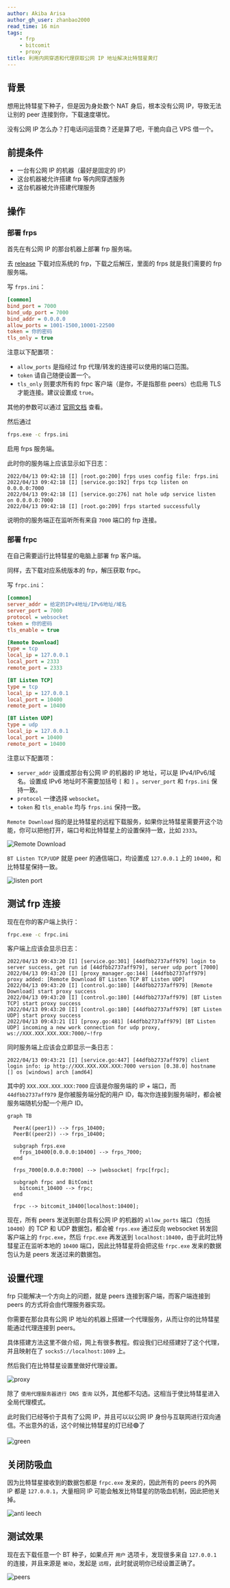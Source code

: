```yaml
---
author: Akiba Arisa
author_gh_user: zhanbao2000
read_time: 16 min
tags:
    - frp
    - bitcomit
    - proxy
title: 利用内网穿透和代理获取公网 IP 地址解决比特彗星黄灯
---
```


## 背景

想用比特彗星下种子，但是因为身处数个 NAT 身后，根本没有公网 IP，导致无法让别的 peer 连接到你，下载速度堪忧。

没有公网 IP 怎么办？打电话问运营商？还是算了吧，干脆向自己 VPS 借一个。

## 前提条件

 - 一台有公网 IP 的机器（最好是固定的 IP）
 - 这台机器被允许搭建 frp 等内网穿透服务
 - 这台机器被允许搭建代理服务

## 操作

### 部署 frps

首先在有公网 IP 的那台机器上部署 frp 服务端。

去 [release](https://github.com/fatedier/frp/releases/tag/v0.41.0) 下载对应系统的 frp，下载之后解压，里面的 frps 就是我们需要的 frp 服务端。

写 `frps.ini`：

```ini title="frps.ini" linenums="1"
[common]
bind_port = 7000
bind_udp_port = 7000
bind_addr = 0.0.0.0
allow_ports = 1001-1500,10001-22500
token = 你的密码
tls_only = true
```

注意以下配置项：

 - `allow_ports` 是指经过 frp 代理/转发的连接可以使用的端口范围。
 - `token` 请自己随便设置一个。
 - `tls_only` 则要求所有的 frpc 客户端（是你，不是指那些 peers）也启用 TLS 才能连接。建议设置成 `true`。

其他的参数可以通过 [官网文档](https://gofrp.org/docs/reference/server-configures/) 查看。

然后通过

```bat
frps.exe -c frps.ini
```

启用 frps 服务端。

此时你的服务端上应该显示如下日志：

```
2022/04/13 09:42:18 [I] [root.go:200] frps uses config file: frps.ini
2022/04/13 09:42:18 [I] [service.go:192] frps tcp listen on 0.0.0.0:7000
2022/04/13 09:42:18 [I] [service.go:276] nat hole udp service listen on 0.0.0.0:7000
2022/04/13 09:42:18 [I] [root.go:209] frps started successfully
```

说明你的服务端正在监听所有来自 `7000` 端口的 frp 连接。

### 部署 frpc

在自己需要运行比特彗星的电脑上部署 frp 客户端。

同样，去下载对应系统版本的 frp，解压获取 frpc。

写 `frpc.ini`：

```ini title="frpc.ini" linenums="1"
[common]
server_addr = 给定的IPv4地址/IPv6地址/域名
server_port = 7000
protocol = websocket
token = 你的密码
tls_enable = true

[Remote Download]
type = tcp
local_ip = 127.0.0.1
local_port = 2333
remote_port = 2333

[BT Listen TCP]
type = tcp
local_ip = 127.0.0.1
local_port = 10400
remote_port = 10400

[BT Listen UDP]
type = udp
local_ip = 127.0.0.1
local_port = 10400
remote_port = 10400
```

注意以下配置项：

 - `server_addr` 设置成那台有公网 IP 的机器的 IP 地址，可以是 IPv4/IPv6/域名。设置成 IPv6 地址时不需要加括号 `[` 和 `]` 。`server_port` 和 `frps.ini` 保持一致。
 - `protocol` 一律选择 `websocket`。
 - `token` 和 `tls_enable` 均与 `frps.ini` 保持一致。

`Remote Download` 指的是比特彗星的远程下载服务，如果你比特彗星需要开这个功能，你可以把他打开，端口号和比特彗星上的设置保持一致，比如 `2333`。

![Remote Download](images/220413-Intranet-penetration-bitcomit/Remote-Download.png)

`BT Listen TCP/UDP` 就是 peer 的通信端口，均设置成 `127.0.0.1` 上的 `10400`，和比特彗星保持一致。

![listen port](images/220413-Intranet-penetration-bitcomit/listen-port.png)

## 测试 frp 连接

现在在你的客户端上执行：

```bat
frpc.exe -c frpc.ini
```

客户端上应该会显示日志：

```
2022/04/13 09:43:20 [I] [service.go:301] [44dfbb2737aff979] login to server success, get run id [44dfbb2737aff979], server udp port [7000]
2022/04/13 09:43:20 [I] [proxy_manager.go:144] [44dfbb2737aff979] proxy added: [Remote Download BT Listen TCP BT Listen UDP]
2022/04/13 09:43:20 [I] [control.go:180] [44dfbb2737aff979] [Remote Download] start proxy success
2022/04/13 09:43:20 [I] [control.go:180] [44dfbb2737aff979] [BT Listen TCP] start proxy success
2022/04/13 09:43:20 [I] [control.go:180] [44dfbb2737aff979] [BT Listen UDP] start proxy success
2022/04/13 09:43:21 [I] [proxy.go:481] [44dfbb2737aff979] [BT Listen UDP] incoming a new work connection for udp proxy, ws://XXX.XXX.XXX.XXX:7000/~!frp
```

同时服务端上应该会立即显示一条日志：

```
2022/04/13 09:43:21 [I] [service.go:447] [44dfbb2737aff979] client login info: ip http://XXX.XXX.XXX.XXX:7000 version [0.38.0] hostname [] os [windows] arch [amd64]
```

其中的 `XXX.XXX.XXX.XXX:7000` 应该是你服务端的 IP + 端口，而 `44dfbb2737aff979` 是你被服务端分配的用户 ID，每次你连接到服务端时，都会被服务端随机分配一个用户 ID。

``` mermaid
graph TB

  PeerA((peer1)) --> frps_10400;
  PeerB((peer2)) --> frps_10400;

  subgraph frps.exe
    frps_10400[0.0.0.0:10400] --> frps_7000;
  end
  
  frps_7000[0.0.0.0:7000] --> |websocket| frpc[frpc];
  
  subgraph frpc and BitComit
    bitcomit_10400 --> frpc;
  end

  frpc --> bitcomit_10400[localhost:10400];
```

现在，所有 peers 发送到那台具有公网 IP 的机器的 `allow_ports` 端口（包括 `10400`）的 TCP 和 UDP 数据包，都会被 `frps.exe` 通过反向 websocket 转发回客户端上的 `frpc.exe`，然后 `frpc.exe` 再发送到 `localhost:10400`，由于此时比特彗星正在监听本地的 `10400` 端口，因此比特彗星将会把这些 `frpc.exe` 发来的数据包认为是 peers 发送过来的数据包。

## 设置代理

frp 只能解决一个方向上的问题，就是 peers 连接到客户端，而客户端连接到 peers 的方式将会由代理服务器实现。

你需要在那台具有公网 IP 地址的机器上搭建一个代理服务，从而让你的比特彗星能通过代理连接到 peers。

具体搭建方法这里不做介绍，网上有很多教程。假设我们已经搭建好了这个代理，并且映射在了 `socks5://localhost:1089` 上。

然后我们在比特彗星设置里做好代理设置。

![proxy](images/220413-Intranet-penetration-bitcomit/proxy.png)

除了 `使用代理服务器进行 DNS 查询` 以外，其他都不勾选。这相当于使比特彗星进入全局代理模式。

此时我们已经等价于具有了公网 IP，并且可以以公网 IP 身份与互联网进行双向通信。不出意外的话，这个时候比特彗星的灯已经🟢了

![green](images/220413-Intranet-penetration-bitcomit/green.png)

## 关闭防吸血

因为比特彗星接收到的数据包都是 `frpc.exe` 发来的，因此所有的 peers 的外网 IP 都是 `127.0.0.1`，大量相同 IP 可能会触发比特彗星的防吸血机制，因此把他关掉。

![anti leech](images/220413-Intranet-penetration-bitcomit/anti-leech.png)

## 测试效果

现在去下载任意一个 BT 种子，如果点开 `用户` 选项卡，发现很多来自 `127.0.0.1` 的连接，并且来源是 `被动`，发起是 `远程`，此时就说明你已经设置正确了。

![peers](images/220413-Intranet-penetration-bitcomit/peers.png)
